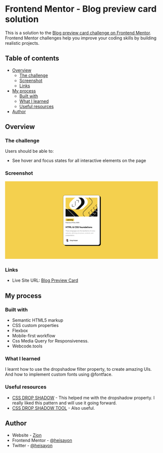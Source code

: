 # Frontend Mentor - Blog preview card solution

This is a solution to the [Blog preview card challenge on Frontend Mentor](https://www.frontendmentor.io/challenges/blog-preview-card-ckPaj01IcS). Frontend Mentor challenges help you improve your coding skills by building realistic projects. 

## Table of contents

- [Overview](#overview)
  - [The challenge](#the-challenge)
  - [Screenshot](#screenshot)
  - [Links](#links)
- [My process](#my-process)
  - [Built with](#built-with)
  - [What I learned](#what-i-learned)
  - [Useful resources](#useful-resources)
- [Author](#author)


## Overview

### The challenge

Users should be able to:

- See hover and focus states for all interactive elements on the page

### Screenshot

![](/assets/Frontend%20Mentor%20-%20Blog%20preview%20card.png)

### Links

- Live Site URL: [Blog Preview Card](https://blog-preview-card-chi-coral.vercel.app/)

## My process

### Built with

- Semantic HTML5 markup
- CSS custom properties
- Flexbox
- Mobile-first workflow
- Css Media Query for Responsiveness.
- Webcode.tools


### What I learned

I learnt how to use the dropshadow filter property, to create amazing UIs. And how to implement custom fonts using @fontface.



### Useful resources

- [CSS DROP SHADOW](https://www.geeksforgeeks.org/how-to-create-a-drop-shadow-effect-using-css/) - This helped me with the dropshadow property. I really liked this pattern and will use it going forward.
- [CSS DROP SHADOW TOOL](https://www.webcode.tools) - Also useful.


## Author

- Website - [Zion](https://github.com/heisayon/)
- Frontend Mentor - [@heisayon](https://www.frontendmentor.io/profile/heisayon)
- Twitter - [@heisayon](https://www.twitter.com/heisayon)

